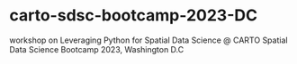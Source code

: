 # carto-sdsc-bootcamp-2023-DC
workshop on Leveraging Python for Spatial Data Science @ CARTO Spatial Data Science Bootcamp 2023, Washington D.C
